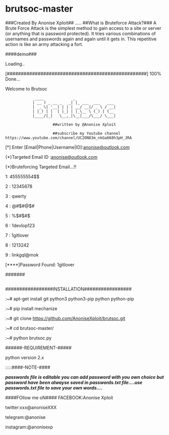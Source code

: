 # brutsoc-master
###Created By Anonise Xploit##
.....
##What is Bruteforce Attack?###
A Brute Force Attack is the simplest method to gain access to a site or server (or anything that is password protected). 
It tries various combinations of usernames and passwords again and again until it gets in. This repetitive action is like 
an army attacking a fort.


####demo###

Loading..

 [##################################################] 100% Done...
 
Welcome to Brutsoc

                 ____             _                                 
                | __ ) _ __ _   _| |_ ___  ___   ___               
                |  _ \| '__| | | | __/ __|/ _ \ / __|                
                | |_) | |  | |_| | |_\__ \ (_) | (__               
                |____/|_|   \__,_|\__|___/\___/ \___|
                
                         ##written by @Anonise Xploit
                         
                         ##subscribe my Youtube channel https://www.youtube.com/channel/UC2ON83m_nkGa668h3pH_JRA
                                                                                                      
 [*] Enter [Email|Phone|Username|ID]:anonise@outlook.com

  {*}Targeted Email ID :anonise@outlook.com


  {*}Bruteforcing Targeted Email...!!
  
  
1:  455555554$$ 

2 : 12345678

3 : qwerty

4 : @#$#@$#

5 : %$#$#$

6 : 1devlop123

7 : 1gitlover

8 : 1213242

9 : linkgql@mok

 [****]Password Found:  1gitlover


#######

## 

#################INSTALLATION#################

:~# apt-get install git python3 python3-pip python python-pip

:~# pip install mechanize

:~# git clone https://github.com/AnoniseXploit/brutsoc.git

:~# cd brutsoc-master/

:~# python brutsoc.py


######-REQUIREMENT-#####

python version 2.x

:::::####-NOTE-####

***passwords file is editable you can add password with you own choice but password have been alwayse saved in passwords.txt file....use  passwords.txt file to save your own words....***

####FOllow me oN####
FACEBOOK:Anonise Xploit

twitter:xxx@anoniseXXX

telegram:@anonise

instagram:@anonisexp
